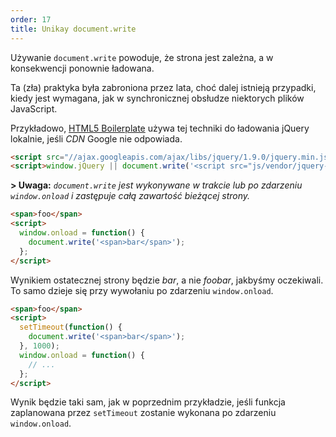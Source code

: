 ```yaml
---
order: 17
title: Unikay document.write
---
```


Używanie `document.write` powoduje, że strona jest zależna, a w konsekwencji ponownie ładowana.

Ta (zła) praktyka była zabroniona przez lata, choć dalej istnieją przypadki, kiedy jest wymagana, jak w synchronicznej obsłudze niektorych plików JavaScript.

Przykładowo, [HTML5 Boilerplate](https://github.com/h5bp/html5-boilerplate/) używa tej techniki do ładowania jQuery lokalnie, jeśli *CDN* Google nie odpowiada.

```html
<script src="//ajax.googleapis.com/ajax/libs/jquery/1.9.0/jquery.min.js"></script>
<script>window.jQuery || document.write('<script src="js/vendor/jquery-1.9.0.min.js"><\/script>')</script>
```
**> Uwaga:** *`document.write` jest wykonywane w trakcie lub po zdarzeniu `window.onload` i zastępuje całą zawartość bieżącej strony.*

```html
<span>foo</span>
<script>
  window.onload = function() {
    document.write('<span>bar</span>');
  };
</script>
```
Wynikiem ostatecznej strony będzie *bar*, a nie *foobar*, jakbyśmy oczekiwali. To samo dzieje się przy wywołaniu po zdarzeniu `window.onload`.

```html
<span>foo</span>
<script>
  setTimeout(function() {
    document.write('<span>bar</span>');
  }, 1000);
  window.onload = function() {
    // ...
  };
</script>
```
Wynik będzie taki sam, jak w poprzednim przykładzie, jeśli funkcja zaplanowana przez `setTimeout` zostanie wykonana po zdarzeniu `window.onload`.
